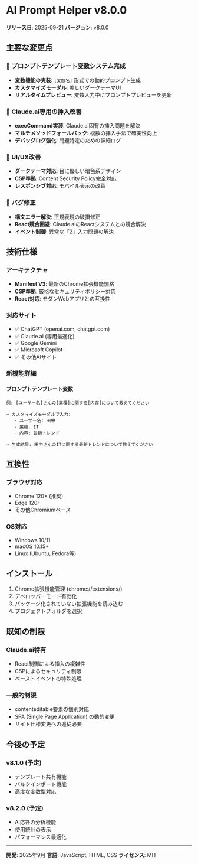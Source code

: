 # AI Prompt Helper v8.0.0

**リリース日**: 2025-09-21
**バージョン**: v8.0.0

## 主要な変更点

### 🎯 プロンプトテンプレート変数システム完成
- **変数機能の実装**: `[変数名]` 形式での動的プロンプト生成
- **カスタマイズモーダル**: 美しいダークテーマUI
- **リアルタイムプレビュー**: 変数入力中にプロンプトプレビューを更新

### 🔧 Claude.ai専用の挿入改善
- **execCommand実装**: Claude.ai固有の挿入問題を解決
- **マルチメソッドフォールバック**: 複数の挿入手法で確実性向上
- **デバッグログ強化**: 問題特定のための詳細ログ

### 🎨 UI/UX改善
- **ダークテーマ対応**: 目に優しい暗色系デザイン
- **CSP準拠**: Content Security Policy完全対応
- **レスポンシブ対応**: モバイル表示の改善

### 🐛 バグ修正
- **構文エラー解決**: 正規表現の破損修正
- **React競合回避**: Claude.aiのReactシステムとの競合解決
- **イベント制御**: 異常な「2」入力問題の解決

## 技術仕様

### アーキテクチャ
- **Manifest V3**: 最新のChrome拡張機能規格
- **CSP準拠**: 厳格なセキュリティポリシー対応
- **React対応**: モダンWebアプリとの互換性

### 対応サイト
- ✅ ChatGPT (openai.com, chatgpt.com)
- ✅ Claude.ai (専用最適化)
- ✅ Google Gemini
- ✅ Microsoft Copilot
- ✅ その他AIサイト

### 新機能詳細

#### プロンプトテンプレート変数
```
例: [ユーザー名]さんの[業種]に関する[内容]について教えてください

→ カスタマイズモーダルで入力:
   - ユーザー名: 田中
   - 業種: IT
   - 内容: 最新トレンド

→ 生成結果: 田中さんのITに関する最新トレンドについて教えてください
```

## 互換性

### ブラウザ対応
- Chrome 120+ (推奨)
- Edge 120+
- その他Chromiumベース

### OS対応
- Windows 10/11
- macOS 10.15+
- Linux (Ubuntu, Fedora等)

## インストール

1. Chrome拡張機能管理 (chrome://extensions/)
2. デベロッパーモード有効化
3. パッケージ化されていない拡張機能を読み込む
4. プロジェクトフォルダを選択

## 既知の制限

### Claude.ai特有
- React制御による挿入の複雑性
- CSPによるセキュリティ制限
- ペーストイベントの特殊処理

### 一般的制限
- contenteditable要素の個別対応
- SPA (Single Page Application) の動的変更
- サイト仕様変更への追従必要

## 今後の予定

### v8.1.0 (予定)
- テンプレート共有機能
- バルクインポート機能
- 高度な変数型対応

### v8.2.0 (予定)
- AI応答の分析機能
- 使用統計の表示
- パフォーマンス最適化

---

**開発**: 2025年9月
**言語**: JavaScript, HTML, CSS
**ライセンス**: MIT